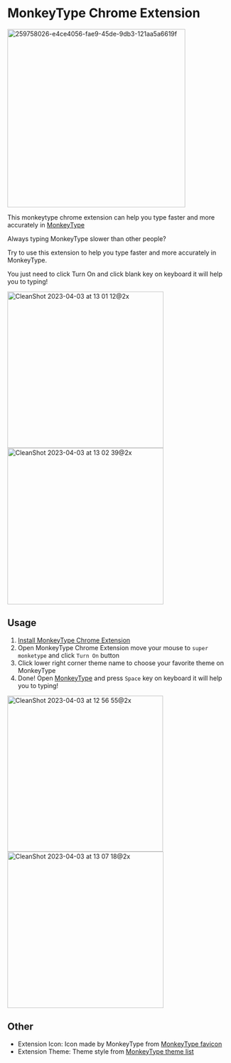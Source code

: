 # MonkeyType Chrome Extension

<img width="400" alt="259758026-e4ce4056-fae9-45de-9db3-121aa5a6619f" src="https://github.com/ridemountainpig/monkeytype-chrome-extension/assets/92412722/9a8cf31b-7612-4673-941d-f0ca0cefa5bf">

This monkeytype chrome extension can help you type faster and more accurately in [MonkeyType](https://monkeytype.com/)

Always typing MonkeyType slower than other people?

Try to use this extension to help you type faster and more accurately in MonkeyType.

You just need to click Turn On and click blank key on keyboard it will help you to typing!

<img width="351" alt="CleanShot 2023-04-03 at 13 01 12@2x" src="https://github.com/ridemountainpig/monkeytype-chrome-extension/assets/92412722/727f913f-f2c0-4643-b78e-b20d9a46025c">
<img width="351" alt="CleanShot 2023-04-03 at 13 02 39@2x" src="https://github.com/ridemountainpig/monkeytype-chrome-extension/assets/92412722/582879ee-d0e8-4871-a1d5-e4ce7b39d15c">

## Usage

1. [Install MonkeyType Chrome Extension](https://chrome.google.com/webstore/detail/monkeytype-extension/ekkfdhandgcjdkdlfppjkedoaiiccdaa?hl=en&authuser=0)
2. Open MonkeyType Chrome Extension move your mouse to `super monketype` and click `Turn On` button
3. Click lower right corner theme name to choose your favorite theme on MonkeyType
4. Done! Open [MonkeyType](https://monkeytype.com/) and press `Space` key on keyboard it will help you to typing!

<img width="350" alt="CleanShot 2023-04-03 at 12 56 55@2x" src="https://github.com/ridemountainpig/monkeytype-chrome-extension/assets/92412722/0ed45fc4-19a1-4e30-b1b8-f51f4e934b7b">
<img width="351" alt="CleanShot 2023-04-03 at 13 07 18@2x" src="https://github.com/ridemountainpig/monkeytype-chrome-extension/assets/92412722/bd8003c4-af54-4c6f-bf12-c4483388f66c">

## Other

-   Extension Icon: Icon made by MonkeyType from [MonkeyType favicon](https://raw.githubusercontent.com/monkeytypegame/monkeytype/master/frontend/static/images/favicon/favicon.ico)
-   Extension Theme: Theme style from [MonkeyType theme list](https://github.com/monkeytypegame/monkeytype/blob/master/frontend/static/themes/_list.json)
